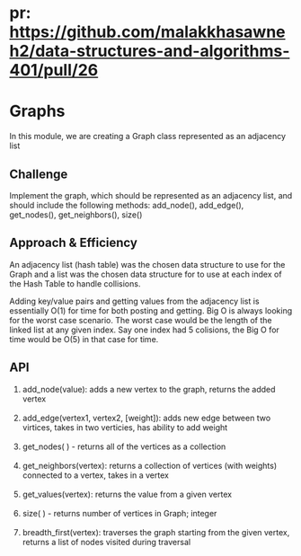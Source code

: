 # pr: https://github.com/malakkhasawneh2/data-structures-and-algorithms-401/pull/26

# Graphs
In this module, we are creating a Graph class represented as an adjacency list

## Challenge
Implement the graph, which should be represented as an adjacency list, and should include the following methods: add_node(), add_edge(), get_nodes(), get_neighbors(), size()

## Approach & Efficiency
An adjacency list (hash table) was the chosen data structure to use for the Graph and a list was the chosen data structure for to use at each index of the Hash Table to handle collisions.

Adding key/value pairs and getting values from the adjacency list is essentially O(1) for time for both posting and getting. Big O is always looking for the worst case scenario. The worst case would be the length of the linked list at any given index. Say one index had 5 colisions, the Big O for time would be O(5) in that case for time.

## API
1. add_node(value): adds a new vertex to the graph, returns the added vertex<br><br>
2. add_edge(vertex1, vertex2, [weight]): adds new edge between two virtices, takes in two verticies, has ability to add weight<br><br>
3. get_nodes( ) - returns all of the vertices as a collection<br><br>
4. get_neighbors(vertex): returns a collection of vertices (with weights) connected to a vertex, takes in a vertex<br><br>
5. get_values(vertex): returns the value from a given vertex<br><br>
6. size( ) - returns number of vertices in Graph; integer<br><br>
7. breadth_first(vertex): traverses the graph starting from the given vertex, returns a list of nodes visited during traversal
